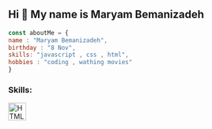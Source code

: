 
<h2>Hi 👋 My name is Maryam Bemanizadeh</h2>


```javascript
const aboutMe = {
name : "Maryam Bemanizadeh",
birthday : "8 Nov",
skills: "javascript , css , html",
hobbies : "coding , wathing movies"
}

```
<h3>Skills:</h3>

<p align="left">
    <a href="https://developer.mozilla.org/en-US/docs/Glossary/HTML5" target="_blank" rel="noreferrer"><img src="https://github.com/Marybemani17/Marybemani17/blob/main/html5-colored.svg" width="36" height="36" alt="HTML5" /></a>

  
</p>


<!--
**Marybemani17/Marybemani17** is a ✨ _special_ ✨ repository because its `README.md` (this file) appears on your GitHub profile.

Here are some ideas to get you started:

- 🔭 I’m currently working on ...
- 🌱 I’m currently learning ...
- 👯 I’m looking to collaborate on ...
- 🤔 I’m looking for help with ...
- 💬 Ask me about ...
- 📫 How to reach me: ...
- 😄 Pronouns: ...
- ⚡ Fun fact: ...
-->
